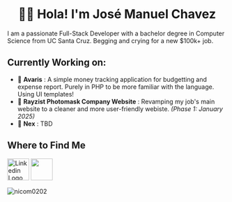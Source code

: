 <h1 align="center">🤙🏽 Hola! I'm José Manuel Chavez</h1>

I am a passionate Full-Stack Developer with a bachelor degree in Computer Science from UC Santa Cruz. Begging and crying for a new $100k+ job.

## Currently Working on:

- 💸 **Avaris** : A simple money tracking application for budgetting and expense report. Purely in PHP to be more familiar with the language. Using UI templates!
- 🚜 **Rayzist Photomask Company Website** : Revamping my job's main website to a cleaner and more user-friendly webiste. _(Phase 1: January 2025)_
- 👯 **Nex** : TBD

## Where to Find Me
[<img src="https://upload.wikimedia.org/wikipedia/commons/8/81/LinkedIn_icon.svg" alt="Linkedin Logo" style="height: 50px;" />](https://www.linkedin.com/in/joschavz/)
[<img src="https://a.ltrbxd.com/logos/letterboxd-decal-dots-pos-rgb-500px.png" src="Lettedboxd Logo" style="height: 50px;" />](https://letterboxd.com/joschavz/)

<p><img align="left" src="https://github-readme-stats.vercel.app/api/top-langs?username=joschavz&show_icons=true&locale=en&layout=compact" alt="nicom0202" /></p>
